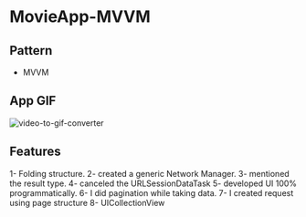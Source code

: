 # MovieApp-MVVM

## Pattern
- MVVM

## App GIF
![video-to-gif-converter](https://user-images.githubusercontent.com/113445110/198036560-bd1906dd-1ee6-44ad-b781-45f465a45820.gif)

## Features
1- Folding structure.
2- created a generic Network Manager.
3- mentioned the result type.
4- canceled the URLSessionDataTask
5- developed UI 100% programmatically.
6- I did pagination while taking data.
7- I created request using page structure
8- UICollectionView
